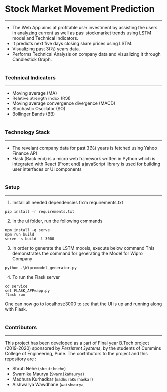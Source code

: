 # Stock Market Movement Prediction

---

- The Web App aims at profitable user investment by assisting the users in analyzing current as well as past stockmarket trends using LSTM model and Technical Indicators.
- It predicts next five days closing share prices using LSTM.
- Visualizing past 3(½) years data.
- Performs Technical Analysis on company data and visualizing it through Candlestick Graph.<br><br>

### Technical Indicators

---

- Moving average (MA)
- Relative strength index (RSI)
- Moving average convergence divergence (MACD)
- Stochastic Oscillator (SO)
- Bollinger Bands (BB)
  <br><br>

### Technology Stack

---

- The revelant company data for past 3(½) years is fetched using Yahoo Finance API
- Flask (Back end) is a micro web framework written in Python which is integrated with React (Front end) a javaScript library is used for building user interfaces or UI components
  <br><br>

### Setup

---

1. Install all needed dependencies from requirements.txt

```
pip install -r requirements.txt
```

2. In the ui folder, run the following commands

```
npm install -g serve
npm run build
serve -s build -l 3000
```

3. In order to generate the LSTM models, execute below command
   This demonstrates the command for generating the Model for Wipro Company

```
python .\Wipromodel_generator.py

```

4. To run the Flask server

```
cd service
set FLASK_APP=app.py
flask run
```

One can now go to localhost:3000 to see that the UI is up and running along with Flask.
<br><br>

### Contributors

---

This project has been developed as a part of Final year B.Tech project (2019-2020) sponsored by _Persistent Systems_, by the students of Cummins College of Engineering, Pune.
The contributors to the project and this repository are :

- Shruti Nehe (`shrutibnehe`)<br>
- Swarnika Maurya (`SwarnikaMaurya`)<br>
- Madhura Kurhadkar (`madhuraKurhadkar`)<br>
- Aishwarya Wawdhane (`waishwarya`)<br>
